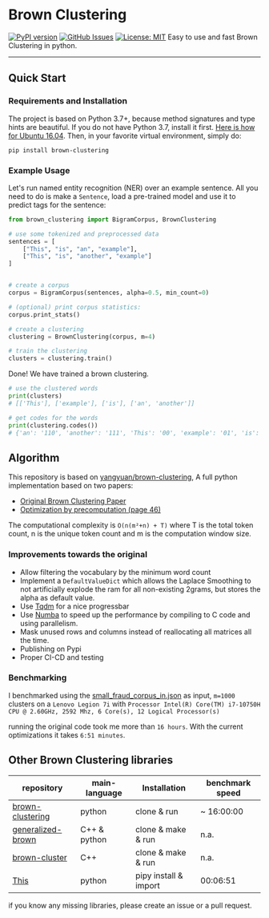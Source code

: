 # Brown Clustering

[![PyPI version](https://badge.fury.io/py/brown-clustering.svg)](https://badge.fury.io/py/brown-clustering)
[![GitHub Issues](https://img.shields.io/github/issues/helpmefindaname/BrownClustering.svg)](https://github.com/helpmefindaname/BrownClustering/issues)
[![License: MIT](https://img.shields.io/badge/License-MIT-brightgreen.svg)](https://opensource.org/licenses/MIT)
Easy to use and fast Brown Clustering in python.

---


## Quick Start

### Requirements and Installation

The project is based on Python 3.7+, because method signatures and type hints are beautiful.
If you do not have Python 3.7, install it first. [Here is how for Ubuntu 16.04](https://vsupalov.com/developing-with-python3-6-on-ubuntu-16-04/).
Then, in your favorite virtual environment, simply do:

```
pip install brown-clustering
```


### Example Usage

Let's run named entity recognition (NER) over an example sentence. All you need to do is make a `Sentence`, load
a pre-trained model and use it to predict tags for the sentence:

```python
from brown_clustering import BigramCorpus, BrownClustering

# use some tokenized and preprocessed data
sentences = [
    ["This", "is", "an", "example"],
    ["This", "is", "another", "example"]
]


# create a corpus
corpus = BigramCorpus(sentences, alpha=0.5, min_count=0)

# (optional) print corpus statistics:
corpus.print_stats()

# create a clustering
clustering = BrownClustering(corpus, m=4)

# train the clustering
clusters = clustering.train()
```

Done! We have trained a brown clustering.

```python
# use the clustered words
print(clusters)
# [['This'], ['example'], ['is'], ['an', 'another']]

# get codes for the words
print(clustering.codes())
# {'an': '110', 'another': '111', 'This': '00', 'example': '01', 'is': '10'}
```

## Algorithm

This repository is based on [yangyuan/brown-clustering](https://github.com/yangyuan/brown-clustering),
A full python implementation based on two papers:
* [Original Brown Clustering Paper](http://aclweb.org/anthology/J/J92/J92-4003.pdf)
* [Optimization by precomputation (page 46)](http://people.csail.mit.edu/pliang/papers/meng-thesis.pdf)

The computational complexity is `O(n(m²+n) + T)` where T is the total token count, 
n is the unique token count and m is the computation window size.

### Improvements towards the original

* Allow filtering the vocabulary by the minimum word count
* Implement a `DefaultValueDict` which allows the Laplace Smoothing to not artificially explode the ram for all non-existing 2grams, but stores the alpha as default value.
* Use [Tqdm](https://github.com/tqdm/tqdm) for a nice progressbar
* Use [Numba](https://numba.pydata.org/) to speed up the performance by compiling to C code and using parallelism.
* Mask unused rows and columns instead of reallocating all matrices all the time.
* Publishing on Pypi
* Proper CI-CD and testing

### Benchmarking
I benchmarked using the [small_fraud_corpus_in.json](tests/data/small_fraud_corpus_in.json) as input, `m=1000` clusters on a `Lenovo Legion 7i` with `Processor	Intel(R) Core(TM) i7-10750H CPU @ 2.60GHz, 2592 Mhz, 6 Core(s), 12 Logical Processor(s)`

running the original code took me more than `16 hours`. With the current optimizations it takes `6:51 minutes`.


## Other Brown Clustering libraries

| repository | main-language  | Installation  | benchmark speed |
|---|---|---|---|
| [brown-clustering](https://github.com/yangyuan/brown-clustering)  | python  | clone & run | ~ 16:00:00  |
| [generalized-brown](https://github.com/sean-chester/generalised-brown)  | C++ & python  | clone & make & run | n.a.  |
| [brown-cluster](https://github.com/percyliang/brown-cluster)  | C++  | clone & make & run  | n.a.  |
| [This](https://github.com/helpmefindaname/BrownClustering)  | python  | pipy install & import  | 00:06:51  |

if you know any missing libraries, please create an issue or a pull request.



